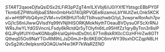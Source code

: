 $START$2qaoeDjfaQsiDSx2tLFiR3pPZgT4m1LXVbj6/iJ0iYXfEYbtsgcEBbPY0FTkmbiEZPWtol6jbaESNm0mbHx074GjRPVQEe8izamoLbYWJtZwLOnk5KCKaI+wHt9PVbQ4ym2VM+nv0KBHUlToR/TblhvazhwbO/iyL3vwprwRorAvh7pvvGj1cS6nlJlwwQVlsdYq99tVNjIHISORKjMokNythTOeauBVDysuOFScXrRNJWRsJlwYLYdGSVncnLFsdy6kRctdQr5yTOIyfn6tLo95HlfZz1qryByTnn3r8slP6QJPq9fUIYr0wKGNbqBH/aIQpHndDxDtrL67TmBskRX0cCGzHFHrZw8GTfQtheq05Oo9NaYTGvRM9hLJsD0mJI+Bc6KEi9C6mrWY39sxhDCZqpN8LHQvSg2iKc9eIpksntQOAQUwf4w3KP7kWaRZ$END$